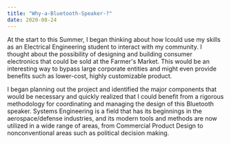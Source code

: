 ```yaml
---
title: "Why-a-Bluetooth-Speaker-?"
date: 2020-08-24
---
```


At the start to this Summer, I began thinking about how Icould use my skills 
as an Electrical Engineering student to interact with my community. I thought
about the possibility of designing and building consumer electronics that 
could be sold at the Farmer's Market. This would be an interesting way to
bypass large corporate entities and might even provide benefits such as 
lower-cost, highly customizable product.

I began planning out the project and identified the major components that would
be necessary and quickly realized that I could benefit from a rigorous 
methodology for coordinating and managing the design of this Bluetooth speaker.
Systems Engineering is a field that has its beginnings in the aerospace/defense
industries, and its modern tools and methods are now utilized in a wide range of
areas, from Commercial Product Design to nonconventional areas such as political
decision making.

